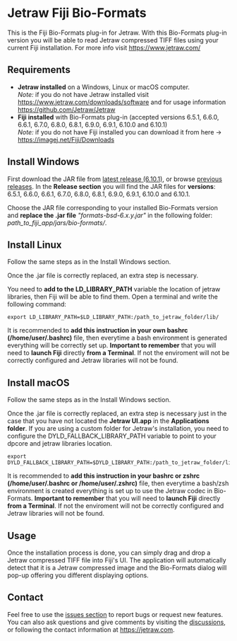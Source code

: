 # Jetraw Fiji Bio-Formats
This is the Fiji Bio-Formats plug-in for Jetraw. With this Bio-Formats plug-in version you will be able to read Jetraw compressed TIFF files using your current Fiji installation. For more info visit https://www.jetraw.com/

## Requirements
- **Jetraw installed** on a Windows, Linux or macOS computer.<br/>
*Note:* if you do not have Jetraw installed visit https://www.jetraw.com/downloads/software and for usage information https://github.com/Jetraw/Jetraw
- **Fiji installed** with Bio-Formats plug-in (accepted versions 6.5.1, 6.6.0, 6.6.1, 6.7.0, 6.8.0, 6.8.1, 6.9.0, 6.9.1, 6.10.0 and 6.10.1)<br/>
*Note:* if you do not have Fiji installed you can download it from here -> https://imagej.net/Fiji/Downloads

## Install Windows
First download the JAR file from [latest release (6.10.1)](https://github.com/Jetraw/Bio-Formats/releases/download/22.08.31.1/formats-bsd-6.10.1.jar), or browse [previous releases](https://github.com/Jetraw/Bio-Formats/releases). In the **Release section** you will find the JAR files for **versions**: 6.5.1, 6.6.0, 6.6.1, 6.7.0, 6.8.0, 6.8.1, 6.9.0, 6.9.1, 6.10.0 and 6.10.1.  

Choose the JAR file corresponding to your installed Bio-Formats version and **replace the .jar file** *"formats-bsd-6.x.y.jar"* in the following folder:
*path_to_fiji_app/jars/bio-formats/*.

## Install Linux
Follow the same steps as in the Install Windows section.

Once the .jar file is correctly replaced, an extra step is necessary. 

You need to **add to the LD_LIBRARY_PATH** variable the location of jetraw libraries, then Fiji will be able to find them. Open a terminal and write the following command:  

```
export LD_LIBRARY_PATH=$LD_LIBRARY_PATH:/path_to_jetraw_folder/lib/
```

It is recommended to **add this instruction in your own bashrc (/home/user/.bashrc)** file, then everytime a bash environment is generated everything will be correctly set up. **Important to remember** that you will need to **launch Fiji** directly **from a Terminal**. If not the enviroment will not be correctly configured and Jetraw libraries will not be found. 

## Install macOS
Follow the same steps as in the Install Windows section.

Once the .jar file is correctly replaced, an extra step is necessary just in the case that you have not located the **Jetraw UI.app** in the **Applications folder**. 
If you are using a custom folder for Jetraw's installation, you need to configure the DYLD_FALLBACK_LIBRARY_PATH variable to point to your dpcore and jetraw libraries location. 

```
export DYLD_FALLBACK_LIBRARY_PATH=$DYLD_LIBRARY_PATH:/path_to_jetraw_folder/lib/
```

It is recommended to **add this instruction in your bashrc or zshrc (/home/user/.bashrc or /home/user/.zshrc)** file, then everytime a bash/zsh environment is created everything is set up to use the Jetraw codec in Bio-Formats. **Important to remember** that you will need to **launch Fiji** directly **from a Terminal**. If not the enviroment will not be correctly configured and Jetraw libraries will not be found. 

## Usage
Once the installation process is done, you can simply drag and drop a Jetraw compressed TIFF file into Fiji's UI. The application will automatically 
detect that it is a Jetraw compressed image and the Bio-Formats dialog will pop-up offering you different displaying options. 

## Contact
Feel free to use the [issues section](https://github.com/Jetraw/Bio-Formats/issues) to report bugs or request new features. You can also ask questions and give comments by visiting the [discussions](https://github.com/Jetraw/Bio-Formats/discussions), or following the contact information at https://jetraw.com.
